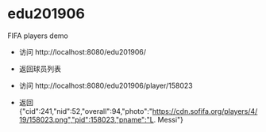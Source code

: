 # edu201906
FIFA players demo

- 访问 http://localhost:8080/edu201906/
- 返回球员列表

- 访问 http://localhost:8080/edu201906/player/158023
- 返回 {"cid":241,"nid":52,"overall":94,"photo":"https://cdn.sofifa.org/players/4/19/158023.png","pid":158023,"pname":"L. Messi"}

